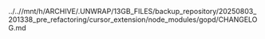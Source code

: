 ../..//mnt/h/ARCHIVE/.UNWRAP/13GB_FILES/backup_repository/20250803_201338_pre_refactoring/cursor_extension/node_modules/gopd/CHANGELOG.md